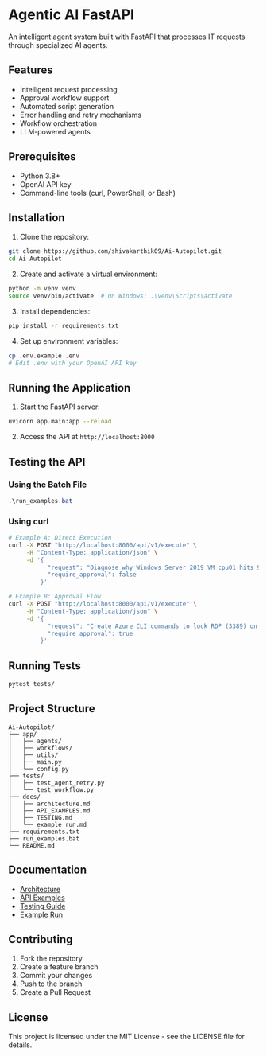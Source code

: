 # Agentic AI FastAPI

An intelligent agent system built with FastAPI that processes IT requests through specialized AI agents.

## Features

- Intelligent request processing
- Approval workflow support
- Automated script generation
- Error handling and retry mechanisms
- Workflow orchestration
- LLM-powered agents

## Prerequisites

- Python 3.8+
- OpenAI API key
- Command-line tools (curl, PowerShell, or Bash)

## Installation

1. Clone the repository:
```bash
git clone https://github.com/shivakarthik09/Ai-Autopilot.git
cd Ai-Autopilot
```

2. Create and activate a virtual environment:
```bash
python -m venv venv
source venv/bin/activate  # On Windows: .\venv\Scripts\activate
```

3. Install dependencies:
```bash
pip install -r requirements.txt
```

4. Set up environment variables:
```bash
cp .env.example .env
# Edit .env with your OpenAI API key
```

## Running the Application

1. Start the FastAPI server:
```bash
uvicorn app.main:app --reload
```

2. Access the API at `http://localhost:8000`

## Testing the API

### Using the Batch File
```powershell
.\run_examples.bat
```

### Using curl
```bash
# Example A: Direct Execution
curl -X POST "http://localhost:8000/api/v1/execute" \
     -H "Content-Type: application/json" \
     -d '{
           "request": "Diagnose why Windows Server 2019 VM cpu01 hits 95%+ CPU, generate a PowerShell script to collect perfmon logs, and draft an email to management summarising findings.",
           "require_approval": false
         }'

# Example B: Approval Flow
curl -X POST "http://localhost:8000/api/v1/execute" \
     -H "Content-Type: application/json" \
     -d '{
           "request": "Create Azure CLI commands to lock RDP (3389) on my three production VMs to 10.0.0.0/24 and pause for approval before outputting the commands.",
           "require_approval": true
         }'
```

## Running Tests

```bash
pytest tests/
```

## Project Structure

```
Ai-Autopilot/
├── app/
│   ├── agents/
│   ├── workflows/
│   ├── utils/
│   ├── main.py
│   └── config.py
├── tests/
│   ├── test_agent_retry.py
│   └── test_workflow.py
├── docs/
│   ├── architecture.md
│   ├── API_EXAMPLES.md
│   ├── TESTING.md
│   └── example_run.md
├── requirements.txt
├── run_examples.bat
└── README.md
```

## Documentation

- [Architecture](docs/architecture.md)
- [API Examples](docs/API_EXAMPLES.md)
- [Testing Guide](docs/TESTING.md)
- [Example Run](docs/example_run.md)

## Contributing

1. Fork the repository
2. Create a feature branch
3. Commit your changes
4. Push to the branch
5. Create a Pull Request

## License

This project is licensed under the MIT License - see the LICENSE file for details.